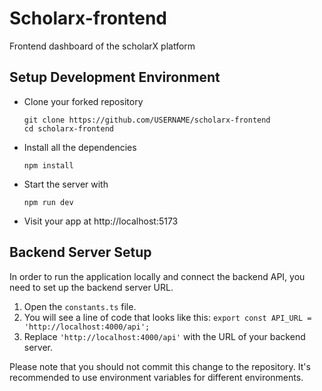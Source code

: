 # Scholarx-frontend
Frontend dashboard of the scholarX platform

## Setup Development Environment

- Clone your forked repository
    ```
    git clone https://github.com/USERNAME/scholarx-frontend
    cd scholarx-frontend
    ```
- Install all the dependencies
    ```
    npm install
    ```
- Start the server with
    ```
    npm run dev
    ```

- Visit your app at http://localhost:5173


## Backend Server Setup

In order to run the application locally and connect the backend API, you need to set up the backend server URL. 

1. Open the `constants.ts` file.
2. You will see a line of code that looks like this: `export const API_URL = 'http://localhost:4000/api';`
3. Replace `'http://localhost:4000/api'` with the URL of your backend server.

Please note that you should not commit this change to the repository. It's recommended to use environment variables for different environments.
